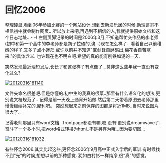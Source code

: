 # 回忆2006

整理硬盘,看到06年参加比赛的一个网站设计,想到去新浪乐居的时候,助理哥哥不相信初中就会制作网页..
所以放上来吧,再遇到不相信的人,我就提供原始文档和这个日志地址...- -!
左侧页脚记录的时间是2006年3月,不知道帮忙交作品的李老师(初中和第一个高中的李老师都是胡子拉碴的,诶...)现在怎么样了..
看着自己以前稚嫩的样子,又多了点小迷茫.或许以前并不知道"宝剑锋自磨砺出,梅花香自苦寒来."的具体含义.
也许现在也不明白吧.希望的真的能有削铁如泥的一天.

<!-- more -->

突然发现最近理短发后,长长了和这张样子有点像了...莫非这么些年我一直没有变化过么?

[![20120316181140](https://attachment.soulteary.com/2012/03/17/20120316181140.jpg "20120316181140")](https://attachment.soulteary.com/2012/03/17/20120316181140.jpg)

文件夹命名很差吧.但是你懂的.初中生的我真的很菜..那里有什么语义化的想法,更别说文档规范了..
记得是前一天晚上通宵开始做.然后第二天带着原图去老师那里慢慢继续补完的,犀利吧。
突然想起来之前保存的图都是将近1MB..当时来说图片很大了..

记得老师那里只有word文档...frontpage都没有嘛,嗯.没有!更别说dreamwave了..
奋斗了一个多小时,把word格式转换为html..不是另存为哦...因为要切图...

[![20120316181032](https://attachment.soulteary.com/2012/03/17/20120316181032.jpg "20120316181032")](https://attachment.soulteary.com/2012/03/17/20120316181032.jpg)


有些怀念2006.其实比起这些,更怀念2006年9月高中正式入学后的军训.有时候找不到“光”的时候,想想以前的那种感觉.
犹如白衬衫一样纯净,很“真”的感觉。

